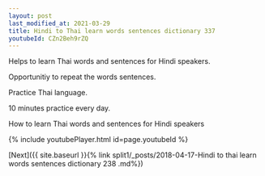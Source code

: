 ```yaml
---
layout: post
last_modified_at: 2021-03-29
title: Hindi to Thai learn words sentences dictionary 337 
youtubeId: CZn2Beh9rZQ
---
```

 
 
Helps to learn Thai words and sentences for Hindi speakers.

Opportunitiy to repeat the words sentences. 

Practice Thai language. 
 
10 minutes practice every day. 
 
How to learn Thai words and sentences for Hindi speakers 
 
{% include youtubePlayer.html id=page.youtubeId %}
 
 
[Next]({{ site.baseurl }}{% link  split1/_posts/2018-04-17-Hindi to thai learn words sentences dictionary 238 .md%})
 
